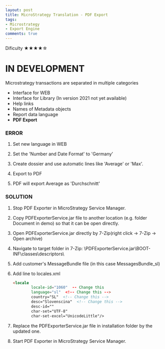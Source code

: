 ```yaml
---
layout: post
title: MicroStrategy Translation - PDF Export
tags:
- Microstrategy
- Export Engine
comments: true
---
```

Dificulty ★★★★☆

# IN DEVELOPMENT

Microstrategy transactions are separated in multiple categories
- Interface for WEB 
- Interface for Library (In version 2021 not yet available)
- Help links 
- Names of Metadata objects
- Report data language
- **PDF Export**

### ERROR
1. Set new language in WEB 

2. Set the 'Number and Date Format' to 'Germany'

3. Create dossier and use automatic lines like 'Average' or 'Max'.

4. Export to PDF

5. PDF will export Average as 'Durchschnitt'


### SOLUTION
1. Stop PDF Exporter in MicroStrategy Service Manager.

2. Copy PDFExporterService.jar file to another location (e.g. folder Document in demo) so that it can be open directly.

3. Open PDFExporterService.jar directly by 7-Zip(right click -> 7-Zip -> Open archive)

4. Navigate to target folder in 7-Zip: \PDFExporterService.jar\BOOT-INF\classes\descriptors\

5. Add customer's MessageBundle file (in this case MessagesBundle_sl) 

6. Add line to locales.xml 

    ```html
    <locale 
            locale-id="1060"  -- Change this
            language="sl"  <!-- Change this -->
            country="SL"  <!-- Change this -->
            desc="Slovenscina"  <!-- Change this -->
            desc-id="" 
            char-set="UTF-8" 
            char-set-excel="UnicodeLittle"/>
    ```

7. Replace the PDFExporterService.jar file in installation folder by the updated one.

8. Start PDF Exporter in MicroStrategy Service Manager.



